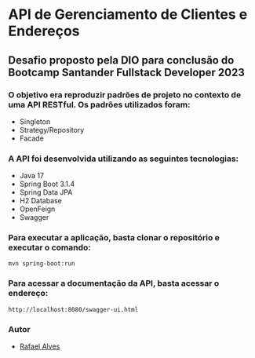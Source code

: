 # API de Gerenciamento de Clientes e Endereços

## Desafio proposto pela DIO para conclusão do Bootcamp Santander Fullstack Developer 2023
### O objetivo era reproduzir padrões de projeto no contexto de uma API RESTful. Os padrões utilizados foram:
- Singleton
- Strategy/Repository
- Facade

### A API foi desenvolvida utilizando as seguintes tecnologias:
- Java 17
- Spring Boot 3.1.4
- Spring Data JPA
- H2 Database
- OpenFeign
- Swagger

### Para executar a aplicação, basta clonar o repositório e executar o comando:
```shell script
mvn spring-boot:run
```

### Para acessar a documentação da API, basta acessar o endereço:
```shell script
http://localhost:8080/swagger-ui.html
```

### Autor
- [Rafael Alves](https://www.linkedin.com/in/jarbas-gouveia/)